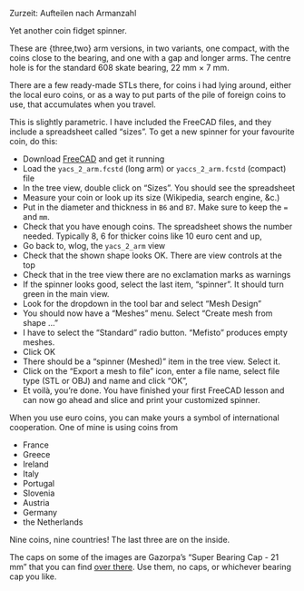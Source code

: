 Zurzeit: Aufteilen nach Armanzahl

Yet another coin fidget spinner.

These are {three,two} arm versions, in two variants, one compact, with the coins close to the bearing, and one with a gap and longer arms. The centre hole is for the standard 608 skate bearing, 22 mm × 7 mm.

There are a few ready-made STLs there, for coins i had lying around, either the local euro coins, or as a way to put parts of the pile of foreign coins to use, that accumulates when you travel.

This is slightly parametric. I have included the FreeCAD files, and they include a spreadsheet called “sizes”. To get a new spinner for your favourite coin, do this:

* Download [FreeCAD](https://www.freecadweb.org/wiki/Download) and get it running
* Load the `yacs_2_arm.fcstd` (long arm) or `yaccs_2_arm.fcstd` (compact) file
* In the tree view, double click on “Sizes”. You should see the spreadsheet
* Measure your coin or look up its size (Wikipedia, search engine, &c.)
* Put in the diameter and thickness in `B6` and `B7`. Make sure to keep the `=` and `mm`.
* Check that you have enough coins. The spreadsheet shows the number needed. Typically 8, 6 for thicker coins like 10 euro cent and up,
* Go back to, wlog, the `yacs_2_arm` view
* Check that the shown shape looks OK. There are view controls at the top
* Check that in the tree view there are no exclamation marks as warnings
* If the spinner looks good, select the last item, “spinner”. It should turn green in the main view.
* Look for the dropdown in the tool bar and select “Mesh Design”
* You should now have a “Meshes” menu. Select “Create mesh from shape …”
* I have to select the “Standard” radio button. “Mefisto” produces empty meshes.
* Click OK
* There should be a “spinner (Meshed)” item in the tree view. Select it.
* Click on the “Export a mesh to file” icon, enter a file name, select file type (STL or OBJ) and name and click “OK”,
* Et voilà, you’re done. You have finished your first FreeCAD lesson and can now go ahead and slice and print your customized spinner.


When you use euro coins, you can make yours a symbol of international cooperation. One of mine is using coins from

* France
* Greece
* Ireland
* Italy
* Portugal
* Slovenia
* Austria
* Germany
* the Netherlands

Nine coins, nine countries! The last three are on the inside.


The caps on some of the images are Gazorpa’s “Super Bearing Cap - 21
mm” that you can find
[over there](https://www.thingiverse.com/thing:2306009). Use them, no
caps, or whichever bearing cap you like.
